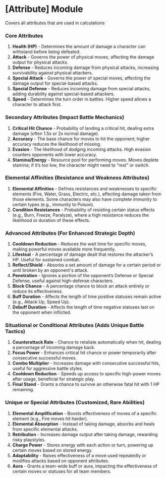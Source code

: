 # [Attribute] Module
Covers all attributes that are used in calculations

### Core Attributes

1. **Health (HP)** - Determines the amount of damage a character can withstand before being defeated.
2. **Attack** - Governs the power of physical moves, affecting the damage output for physical attacks.
3. **Defense** - Reduces incoming damage from physical attacks, increasing survivability against physical attackers.
4. **Special Attack** - Governs the power of special moves, affecting the damage output for special-based attacks.
5. **Special Defense** - Reduces incoming damage from special attacks, adding durability against special-based attackers.
6. **Speed** - Determines the turn order in battles. Higher speed allows a character to attack first.

### Secondary Attributes (Impact Battle Mechanics)

1. **Critical Hit Chance** - Probability of landing a critical hit, dealing extra damage (often 1.5x or 2x normal damage).
2. **Accuracy** - The base chance for moves to hit the opponent; higher accuracy reduces the likelihood of missing.
3. **Evasion** - The likelihood of dodging incoming attacks. High evasion counters opponents with lower accuracy.
4. **Stamina/Energy** - Resource pool for performing moves. Moves deplete stamina; if it’s too low, the character might need to “rest” or switch.

### Elemental Affinities (Resistance and Weakness Attributes)

1. **Elemental Affinities** - Defines resistances and weaknesses to specific elements (Fire, Water, Grass, Electric, etc.), affecting damage taken from those elements. Some characters may also have complete immunity to certain types (e.g., immunity to Poison).
2. **Condition Resistances** - Probability of resisting certain status effects (e.g., Burn, Freeze, Paralyze), where a high resistance reduces the likelihood or duration of these effects.

### Advanced Attributes (For Enhanced Strategic Depth)

1. **Cooldown Reduction** - Reduces the wait time for specific moves, making powerful moves available more frequently.
2. **Lifesteal** - A percentage of damage dealt that restores the attacker’s HP. Useful for sustained combat.
3. **Reflect/Shield** - Absorbs a set amount of damage for a certain period or until broken by an opponent's attack.
4. **Penetration** - Ignores a portion of the opponent’s Defense or Special Defense, useful against high-defense characters.
5. **Block Chance** - A percentage chance to block an attack entirely or reduce its effectiveness.
6. **Buff Duration** - Affects the length of time positive statuses remain active (e.g., Attack Up, Speed Up).
7. **Debuff Duration** - Affects the length of time negative statuses last on the opponent when inflicted.

### Situational or Conditional Attributes (Adds Unique Battle Tactics)

1. **Counterattack Rate** - Chance to retaliate automatically when hit, dealing a percentage of incoming damage back.
2. **Focus Power** - Enhances critical hit chance or power temporarily after consecutive successful moves.
3. **Combo Multiplier** - Increases damage with consecutive successful hits, useful for aggressive battle styles.
4. **Cooldown Reduction** - Speeds up access to specific high-power moves after usage, beneficial for strategic play.
5. **Final Stand** - Grants a chance to survive an otherwise fatal hit with 1 HP remaining.

### Unique or Special Attributes (Customized, Rare Abilities)

1. **Elemental Amplification** - Boosts effectiveness of moves of a specific element (e.g., Fire moves hit harder).
2. **Elemental Absorption** - Instead of taking damage, absorbs and heals from specific elemental attacks.
3. **Retribution** - Increases damage output after taking damage, rewarding risky playstyles.
4. **Charge Power** - Stores energy with each action or turn, powering up certain moves based on stored energy.
5. **Adaptability** - Raises effectiveness of a move used repeatedly or modifies attacks based on opponent attributes.
6. **Aura** - Grants a team-wide buff or aura, impacting the effectiveness of certain moves or statuses for all team members.